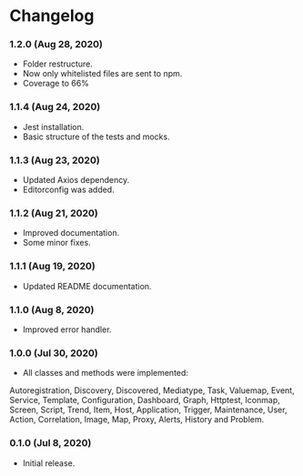 # Changelog

### 1.2.0 (Aug 28, 2020)

- Folder restructure.
- Now only whitelisted files are sent to npm.
- Coverage to 66%

### 1.1.4 (Aug 24, 2020)

- Jest installation.
- Basic structure of the tests and mocks.

### 1.1.3 (Aug 23, 2020)

- Updated Axios dependency.
- Editorconfig was added.

### 1.1.2 (Aug 21, 2020)

- Improved documentation.
- Some minor fixes.

### 1.1.1 (Aug 19, 2020)

- Updated README documentation.

### 1.1.0 (Aug 8, 2020)

- Improved error handler.

### 1.0.0 (Jul 30, 2020)

- All classes and methods were implemented:

Autoregistration, Discovery, Discovered, Mediatype, Task, Valuemap, Event, Service, Template, Configuration, Dashboard, Graph, Httptest, Iconmap, Screen, Script, Trend, Item, Host, Application, Trigger, Maintenance, User, Action, Correlation, Image, Map, Proxy, Alerts, History and Problem.

### 0.1.0 (Jul 8, 2020)

- Initial release.
